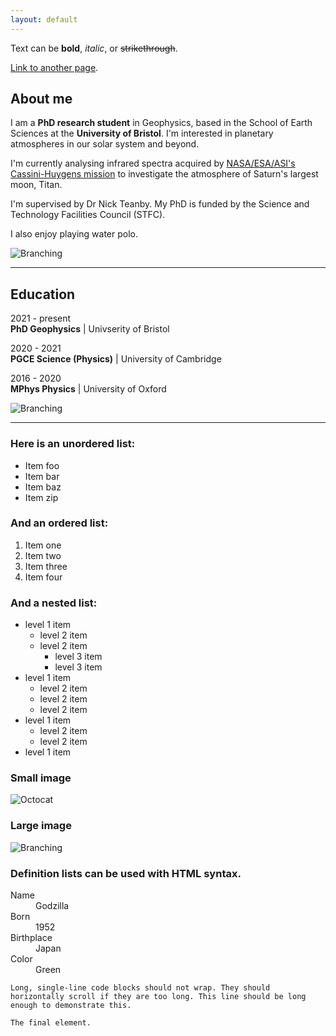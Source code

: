 ```yaml
---
layout: default
---
```


Text can be **bold**, _italic_, or ~~strikethrough~~.

[Link to another page](./another-page.html).

## About me

I am a **PhD research student** in Geophysics, based in the School of Earth Sciences at the **University of Bristol**. I'm interested in planetary atmospheres in our solar system and beyond.

I'm currently analysing infrared spectra acquired by [NASA/ESA/ASI's Cassini-Huygens mission](https://solarsystem.nasa.gov/missions/cassini/overview/) to investigate the atmosphere of Saturn's largest moon, Titan.

I'm supervised by Dr Nick Teanby. My PhD is funded by the Science and Technology Facilities Council (STFC).

I also enjoy playing water polo.

![Branching](https://raw.githubusercontent.com/lucy-wright/octopus/master/docs/images/polo_titan.png)

* * *

## Education

2021 - present\
**PhD Geophysics** | Univserity of Bristol

2020 - 2021\
**PGCE Science (Physics)** | University of Cambridge

2016 - 2020\
**MPhys Physics** | University of Oxford


![Branching](https://raw.githubusercontent.com/lucy-wright/octopus/master/docs/images/polo_titan_2.png)

* * *


### Here is an unordered list:

*   Item foo
*   Item bar
*   Item baz
*   Item zip

### And an ordered list:

1.  Item one
1.  Item two
1.  Item three
1.  Item four

### And a nested list:

- level 1 item
  - level 2 item
  - level 2 item
    - level 3 item
    - level 3 item
- level 1 item
  - level 2 item
  - level 2 item
  - level 2 item
- level 1 item
  - level 2 item
  - level 2 item
- level 1 item

### Small image

![Octocat](https://github.githubassets.com/images/icons/emoji/octocat.png)

### Large image

![Branching](https://github.com/vaibhavvikas/vaibhavvikas/raw/main/src/header_.png)


### Definition lists can be used with HTML syntax.

<dl>
<dt>Name</dt>
<dd>Godzilla</dd>
<dt>Born</dt>
<dd>1952</dd>
<dt>Birthplace</dt>
<dd>Japan</dd>
<dt>Color</dt>
<dd>Green</dd>
</dl>

```
Long, single-line code blocks should not wrap. They should horizontally scroll if they are too long. This line should be long enough to demonstrate this.
```

```
The final element.
```

